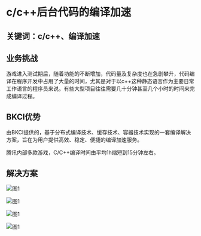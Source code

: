 # c/c++后台代码的编译加速


## 关键词：c/c++、编译加速

## 业务挑战

游戏进入测试期后，随着功能的不断增加，代码量及复杂度也在急剧攀升，代码编译在程序开发中占用了大量的时间，尤其是对于以c++这种静态语言作为主要日常工作语言的程序员来说。有些大型项目往往需要几十分钟甚至几个小时的时间来完成编译过程。

## BKCI优势

由BKCI提供的，基于分布式编译技术、缓存技术、容器技术实现的一套编译解决方案，旨在为用户提供高效、稳定、便捷的编译加速服务。

腾讯内部多款游戏，C/C++编译时间由平均1h缩短到15分钟左右。


## 解决方案


![&#x56FE;1](../../../assets/scene-code-compilation-acceleration-a.png)


![&#x56FE;1](../../../assets/scene-code-compilation-acceleration-b.png)


![&#x56FE;1](../../../assets/scene-code-compilation-acceleration-c.png)


![&#x56FE;1](../../../assets/scene-code-compilation-acceleration-d.png)